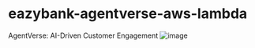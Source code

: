# eazybank-agentverse-aws-lambda
AgentVerse: AI-Driven Customer Engagement
![image](https://github.com/user-attachments/assets/3a7b43ba-081d-42f8-b5e5-30b8e7fcffbd)
